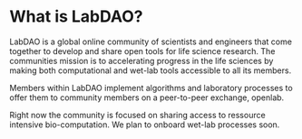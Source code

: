 # What is LabDAO?
LabDAO is a global online community of scientists and engineers that come together to develop and share open tools for life science research. The communities mission is to accelerating progress in the life sciences by making both computational and wet-lab tools accessible to all its members.

Members within LabDAO implement algorithms and laboratory processes to offer them to community members on a peer-to-peer exchange, openlab. 

Right now the community is focused on sharing access to ressource intensive bio-computation. We plan to onboard wet-lab processes soon.